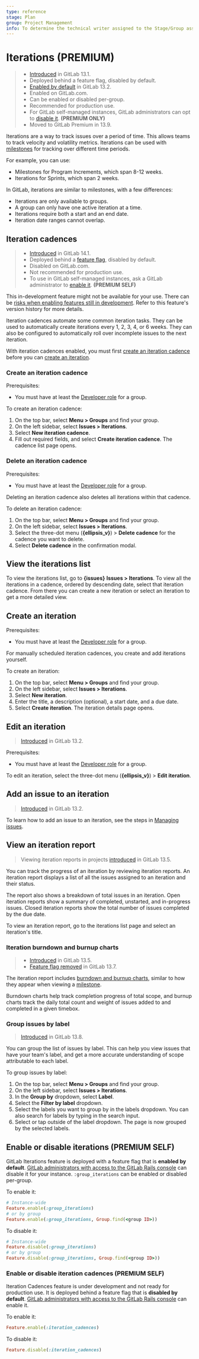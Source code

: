 ```yaml
---
type: reference
stage: Plan
group: Project Management
info: To determine the technical writer assigned to the Stage/Group associated with this page, see https://about.gitlab.com/handbook/engineering/ux/technical-writing/#assignments
---
```


# Iterations **(PREMIUM)**

> - [Introduced](https://gitlab.com/gitlab-org/gitlab/-/issues/214713) in GitLab 13.1.
> - Deployed behind a feature flag, disabled by default.
> - [Enabled by default](https://gitlab.com/gitlab-org/gitlab/-/issues/221047) in GitLab 13.2.
> - Enabled on GitLab.com.
> - Can be enabled or disabled per-group.
> - Recommended for production use.
> - For GitLab self-managed instances, GitLab administrators can opt to [disable it](#enable-or-disable-iterations). **(PREMIUM ONLY)**
> - Moved to GitLab Premium in 13.9.

Iterations are a way to track issues over a period of time. This allows teams
to track velocity and volatility metrics. Iterations can be used with [milestones](../../project/milestones/index.md)
for tracking over different time periods.

For example, you can use:

- Milestones for Program Increments, which span 8-12 weeks.
- Iterations for Sprints, which span 2 weeks.

In GitLab, iterations are similar to milestones, with a few differences:

- Iterations are only available to groups.
- A group can only have one active iteration at a time.
- Iterations require both a start and an end date.
- Iteration date ranges cannot overlap.

## Iteration cadences

> - [Introduced](https://gitlab.com/groups/gitlab-org/-/epics/5077) in GitLab 14.1.
> - Deployed behind a [feature flag](../../feature_flags.md), disabled by default.
> - Disabled on GitLab.com.
> - Not recommended for production use.
> - To use in GitLab self-managed instances, ask a GitLab administrator to [enable it](#enable-or-disable-iteration-cadences). **(PREMIUM SELF)**

This in-development feature might not be available for your use. There can be
[risks when enabling features still in development](../../../administration/feature_flags.md#risks-when-enabling-features-still-in-development).
Refer to this feature's version history for more details.

Iteration cadences automate some common iteration tasks. They can be used to
automatically create iterations every 1, 2, 3, 4, or 6 weeks. They can also
be configured to automatically roll over incomplete issues to the next iteration.

With iteration cadences enabled, you must first
[create an iteration cadence](#create-an-iteration-cadence) before you can
[create an iteration](#create-an-iteration).

### Create an iteration cadence

Prerequisites:

- You must have at least the [Developer role](../../permissions.md) for a group.

To create an iteration cadence:

1. On the top bar, select **Menu > Groups** and find your group.
1. On the left sidebar, select **Issues > Iterations**.
1. Select **New iteration cadence**.
1. Fill out required fields, and select **Create iteration cadence**. The cadence list page opens.

### Delete an iteration cadence

Prerequisites:

- You must have at least the [Developer role](../../permissions.md) for a group.

Deleting an iteration cadence also deletes all iterations within that cadence.

To delete an iteration cadence:

1. On the top bar, select **Menu > Groups** and find your group.
1. On the left sidebar, select **Issues > Iterations**.
1. Select the three-dot menu (**{ellipsis_v}**) > **Delete cadence** for the cadence you want to delete.
1. Select **Delete cadence** in the confirmation modal.

## View the iterations list

To view the iterations list, go to **{issues}** **Issues > Iterations**.
To view all the iterations in a cadence, ordered by descending date, select that iteration cadence.
From there you can create a new iteration or select an iteration to get a more detailed view.

## Create an iteration

Prerequisites:

- You must have at least the [Developer role](../../permissions.md) for a group.

For manually scheduled iteration cadences, you create and add iterations yourself.

To create an iteration:

1. On the top bar, select **Menu > Groups** and find your group.
1. On the left sidebar, select **Issues > Iterations**.
1. Select **New iteration**.
1. Enter the title, a description (optional), a start date, and a due date.
1. Select **Create iteration**. The iteration details page opens.

## Edit an iteration

> [Introduced](https://gitlab.com/gitlab-org/gitlab/-/issues/218277) in GitLab 13.2.

Prerequisites:

- You must have at least the [Developer role](../../permissions.md) for a group.

To edit an iteration, select the three-dot menu (**{ellipsis_v}**) > **Edit iteration**.

## Add an issue to an iteration

> [Introduced](https://gitlab.com/gitlab-org/gitlab/-/issues/216158) in GitLab 13.2.

To learn how to add an issue to an iteration, see the steps in
[Managing issues](../../project/issues/managing_issues.md#add-an-issue-to-an-iteration).

## View an iteration report

> Viewing iteration reports in projects [introduced](https://gitlab.com/gitlab-org/gitlab/-/issues/222763) in GitLab 13.5.

You can track the progress of an iteration by reviewing iteration reports.
An iteration report displays a list of all the issues assigned to an iteration and their status.

The report also shows a breakdown of total issues in an iteration.
Open iteration reports show a summary of completed, unstarted, and in-progress issues.
Closed iteration reports show the total number of issues completed by the due date.

To view an iteration report, go to the iterations list page and select an iteration's title.

### Iteration burndown and burnup charts

> - [Introduced](https://gitlab.com/gitlab-org/gitlab/-/issues/222750) in GitLab 13.5.
> - [Feature flag removed](https://gitlab.com/gitlab-org/gitlab/-/issues/269972) in GitLab 13.7.

The iteration report includes [burndown and burnup charts](../../project/milestones/burndown_and_burnup_charts.md),
similar to how they appear when viewing a [milestone](../../project/milestones/index.md).

Burndown charts help track completion progress of total scope, and burnup charts track the daily
total count and weight of issues added to and completed in a given timebox.

### Group issues by label

> [Introduced](https://gitlab.com/gitlab-org/gitlab/-/issues/225500) in GitLab 13.8.

You can group the list of issues by label.
This can help you view issues that have your team's label,
and get a more accurate understanding of scope attributable to each label.

To group issues by label:

1. On the top bar, select **Menu > Groups** and find your group.
1. On the left sidebar, select **Issues > Iterations**.
1. In the **Group by** dropdown, select **Label**.
1. Select the **Filter by label** dropdown.
1. Select the labels you want to group by in the labels dropdown.
   You can also search for labels by typing in the search input.
1. Select or tap outside of the label dropdown. The page is now grouped by the selected labels.

## Enable or disable iterations **(PREMIUM SELF)**

GitLab Iterations feature is deployed with a feature flag that is **enabled by default**.
[GitLab administrators with access to the GitLab Rails console](../../../administration/feature_flags.md)
can disable it for your instance. `:group_iterations` can be enabled or disabled per-group.

To enable it:

```ruby
# Instance-wide
Feature.enable(:group_iterations)
# or by group
Feature.enable(:group_iterations, Group.find(<group ID>))
```

To disable it:

```ruby
# Instance-wide
Feature.disable(:group_iterations)
# or by group
Feature.disable(:group_iterations, Group.find(<group ID>))
```

### Enable or disable iteration cadences **(PREMIUM SELF)**

Iteration Cadences feature is under development and not ready for production use. It is
deployed behind a feature flag that is **disabled by default**.
[GitLab administrators with access to the GitLab Rails console](../../../administration/feature_flags.md)
can enable it.

To enable it:

```ruby
Feature.enable(:iteration_cadences)
```

To disable it:

```ruby
Feature.disable(:iteration_cadences)
```

<!-- ## Troubleshooting

Include any troubleshooting steps that you can foresee. If you know beforehand what issues
one might have when setting this up, or when something is changed, or on upgrading, it's
important to describe those, too. Think of things that may go wrong and include them here.
This is important to minimize requests for support, and to avoid doc comments with
questions that you know someone might ask.

Each scenario can be a third-level heading, e.g. `### Getting error message X`.
If you have none to add when creating a doc, leave this section in place
but commented out to help encourage others to add to it in the future. -->
